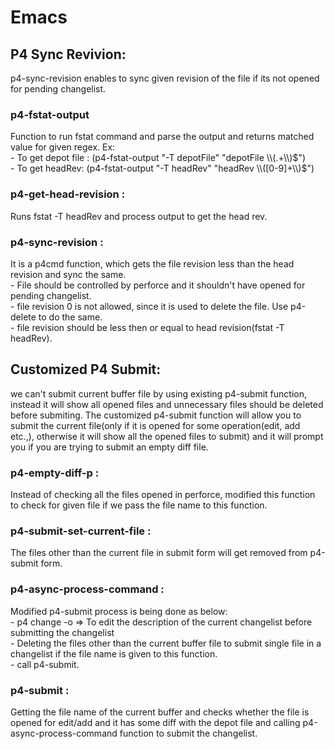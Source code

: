 <h1>Emacs</h1>

<h2>P4 Sync Revivion:</h2>
p4-sync-revision enables to sync given revision of the file if its not opened for pending changelist.

<h3>p4-fstat-output</h3>
Function to run fstat command and parse the output and returns matched value for given regex.
Ex:</br> 
- To get depot file : (p4-fstat-output "-T depotFile" "depotFile \\(.+\\)$")</br>
- To get headRev: (p4-fstat-output "-T headRev" "headRev \\([0-9]+\\)$")

<h3>p4-get-head-revision :</h3>
Runs fstat -T headRev and process output to get the head rev.

<h3>p4-sync-revision :</h3>
It is a p4cmd function, which gets the file revision less than the head revision and sync the same.</br>
- File should be controlled by perforce and it shouldn't have opened for pending changelist.</br>
- file revision 0 is not allowed, since it is used to delete the file. Use p4-delete to do the same.</br>
- file revision should be less then or equal to head revision(fstat -T headRev).

<h2>Customized P4 Submit:</h2>
we can't submit current buffer file by using existing p4-submit function, instead it will show all opened files and unnecessary files should be deleted before submiting. The customized p4-submit function will allow you to submit the current file(only if it is opened for some operation(edit, add etc.,), otherwise it will show all the opened files to submit) and it will prompt you if you are trying to submit an empty diff file.

<h3>p4-empty-diff-p :</h3>
Instead of checking all the files opened in perforce, modified this function to check for given file if we pass the file name to this function.

<h3>p4-submit-set-current-file :</h3>
The files other than the current file in submit form will get removed from p4-submit form.

<h3>p4-async-process-command :</h3>
Modified p4-submit process is being done as below:</br>
- p4 change -o  => To edit the description of the current changelist before submitting the changelist</br>
- Deleting the files other than the current buffer file to submit single file in a changelist if the file name is given to this function.</br>
- call p4-submit.

<h3>p4-submit :</h3>
Getting the file name of the current buffer and checks whether the file is opened for edit/add and it has some diff with the depot file and calling p4-async-process-command function to submit the changelist.
